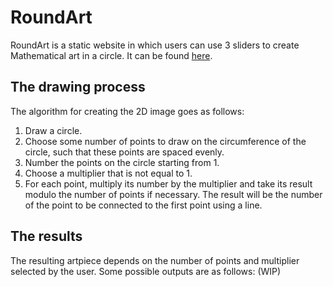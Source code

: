 # RoundArt
RoundArt is a static website in which users can use 3 sliders to create Mathematical art in a circle. It can be found [here](https://roundart.netlify.app).

## The drawing process
The algorithm for creating the 2D image goes as follows:
1. Draw a circle.
2. Choose some number of points to draw on the circumference of the circle, such that these points are spaced evenly. 
3. Number the points on the circle starting from 1.
4. Choose a multiplier that is not equal to 1.
5. For each point, multiply its number by the multiplier and take its result modulo the number of points if necessary. The result will be the number of the point to be connected to the first point using a line.

## The results
The resulting artpiece depends on the number of points and multiplier selected by the user. Some possible outputs are as follows:
(WIP)
